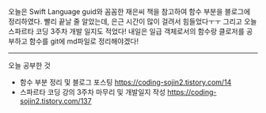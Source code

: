 오늘은 Swift Language guid와 꼼꼼한 재은씨 책을 참고하여 함수 부분을 블로그에 정리하였다.
빨리 끝날 줄 알았는데, 은근 시간이 많이 걸려서 힘들었다ㅜㅜ
그리고 오늘 스파르타 코딩 3주차 개발 일지도 적었다!
내일은 일급 객체로서의 함수랑 클로저를 공부하고 함수를 git에 md파일로 정리해야겠다!

---

오늘 공부한 것
- 함수 부분 정리 및 블로그 포스팅
https://coding-sojin2.tistory.com/14
- 스파르타 코딩 강의 3주차 마무리 및 개발일지 작성
https://coding-sojin2.tistory.com/137
